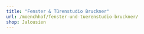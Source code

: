 ```yaml
---
title: "Fenster & Türenstudio Bruckner"
url: /moenchhof/fenster-und-tuerenstudio-bruckner/
shop: Jalousien
---
```

